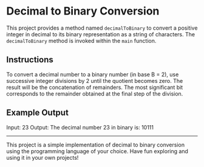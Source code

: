 # Decimal to Binary Conversion

This project provides a method named `decimalToBinary` to convert a positive integer in decimal to its binary representation as a string of characters. The `decimalToBinary` method is invoked within the `main` function.

## Instructions

To convert a decimal number to a binary number (in base B = 2), use successive integer divisions by 2 until the quotient becomes zero. The result will be the concatenation of remainders. The most significant bit corresponds to the remainder obtained at the final step of the division.

## Example Output

Input: 23
Output: The decimal number 23 in binary is: 10111

---

This project is a simple implementation of decimal to binary conversion using the programming language of your choice. Have fun exploring and using it in your own projects!
